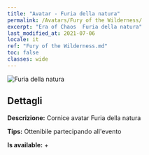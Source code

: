 ```yaml
---
title: "Avatar - Furia della natura"
permalink: /Avatars/Fury of the Wilderness/
excerpt: "Era of Chaos  Furia della natura"
last_modified_at: 2021-07-06
locale: it
ref: "Fury of the Wilderness.md"
toc: false
classes: wide
---
```

 ![Furia della natura](/images/a/avatarFrame_29.png)

## Dettagli

 **Descrizione:** Cornice avatar Furia della natura 

 **Tips:** Ottenibile partecipando all'evento 

 **Is available:**  + 

